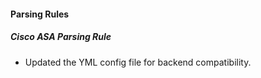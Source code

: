 
#### Parsing Rules

##### Cisco ASA Parsing Rule

- Updated the YML config file for backend compatibility.
